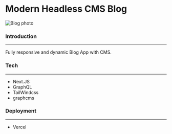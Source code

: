 # Modern Headless CMS Blog

![Blog photo](https://drive.google.com/uc?id=1CYNHwD23cK5l1v4G3b_v7lCeullsSNQh)

### Introduction
_________________________________________________________________________________________

 Fully responsive and dynamic Blog App with CMS.
 
 ### Tech
_________________________________________________________________________________________

- Next.JS
- GraphQL
- TailWindcss
- graphcms

 ### Deployment
_________________________________________________________________________________________

- Vercel
